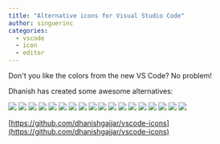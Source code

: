 ```yaml
---
title: "Alternative icons for Visual Studio Code"
author: singuerinc
categories:
  - vscode
  - icon
  - editor
---
```


Don't you like the colors from the new VS Code? No problem!

Dhanish has created some awesome alternatives:

<div class="w-100 overflow-hidden">
  <img src="/2017-11-19-alternative-icons-for-vscode/batgirl.svg" class="fl w-25" />
  <img src="/2017-11-19-alternative-icons-for-vscode/batman.svg" class="fl w-25" />
  <img src="/2017-11-19-alternative-icons-for-vscode/black-on-white.svg" class="fl w-25" />
  <img src="/2017-11-19-alternative-icons-for-vscode/cobalt2.svg" class="fl w-25" />
  <img src="/2017-11-19-alternative-icons-for-vscode/daredevil.svg" class="fl w-25" />
  <img src="/2017-11-19-alternative-icons-for-vscode/dracula_two.svg" class="fl w-25" />
  <img src="/2017-11-19-alternative-icons-for-vscode/dracula.svg" class="fl w-25" />
  <img src="/2017-11-19-alternative-icons-for-vscode/flash_alternative.svg" class="fl w-25" />
  <img src="/2017-11-19-alternative-icons-for-vscode/gryffindor.svg" class="fl w-25" />
  <img src="/2017-11-19-alternative-icons-for-vscode/levelup.svg" class="fl w-25" />
  <img src="/2017-11-19-alternative-icons-for-vscode/luke_cage.svg" class="fl w-25" />
  <img src="/2017-11-19-alternative-icons-for-vscode/neon.svg" class="fl w-25" />
  <img src="/2017-11-19-alternative-icons-for-vscode/spotify.svg" class="fl w-25" />
  <img src="/2017-11-19-alternative-icons-for-vscode/stark.svg" class="fl w-25" />
  <img src="/2017-11-19-alternative-icons-for-vscode/stranger_things.svg" class="fl w-25" />
  <img src="/2017-11-19-alternative-icons-for-vscode/sublime-text.svg" class="fl w-25" />
  <img src="/2017-11-19-alternative-icons-for-vscode/white-on-black.svg" class="fl w-25" />
  <img src="/2017-11-19-alternative-icons-for-vscode/xcode.svg" class="fl w-25" />
</div>

[https://github.com/dhanishgajjar/vscode-icons](https://github.com/dhanishgajjar/vscode-icons)